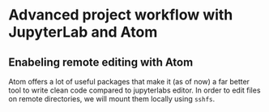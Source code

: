 # Advanced project workflow with JupyterLab and Atom


## Enabeling remote editing with Atom
Atom offers a lot of useful packages that make it (as of now) a far better tool to write clean code compared to jupyterlabs editor. In order to edit files on remote directories, we will mount them locally using `sshfs`.
